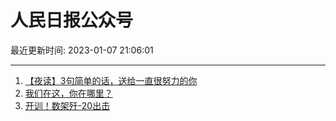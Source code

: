 # 人民日报公众号

最近更新时间: 2023-01-07 21:06:01

--- 
1. [【夜读】3句简单的话，送给一直很努力的你](https://mp.weixin.qq.com/s/5ApQsu-WB7v9Z5ecz_jRUg) 
2. [我们在这，你在哪里？](https://mp.weixin.qq.com/s/i0DCYIprqoMfShbXhjOAzg) 
3. [开训！数架歼-20出击](https://mp.weixin.qq.com/s/vYjqUE4gx7eR4nsb4z1Y6Q) 
